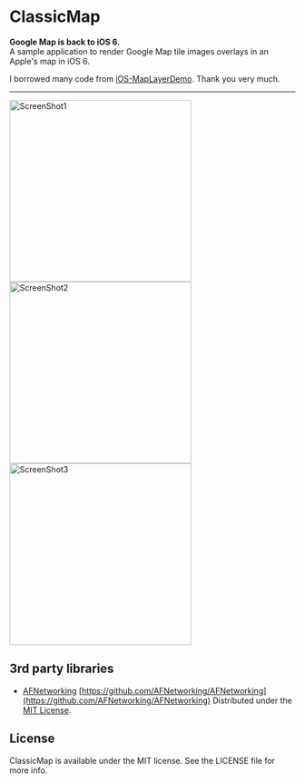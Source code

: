 
ClassicMap
==========

**Google Map is back to iOS 6.**  
A sample application to render Google Map tile images overlays in an Apple's map in iOS 6.
  
I borrowed many code from [iOS-MapLayerDemo](https://github.com/mtigas/iOS-MapLayerDemo). Thank you very much.  

------
<img src="https://github.com/downloads/kishikawakatsumi/ClassicMap/1.png" alt="ScreenShot1" width="320px" style="width: 320px;" />
<img src="https://github.com/downloads/kishikawakatsumi/ClassicMap/2.png" alt="ScreenShot2" width="320px" style="width: 320px;" />
<img src="https://github.com/downloads/kishikawakatsumi/ClassicMap/4.png" alt="ScreenShot3" width="320px" style="width: 320px;" />


## 3rd party libraries

- [AFNetworking](https://github.com/AFNetworking/AFNetworking)
[https://github.com/AFNetworking/AFNetworking](https://github.com/AFNetworking/AFNetworking)
Distributed under the [MIT License][mit].
 
[Apache]: http://www.apache.org/licenses/LICENSE-2.0
[MIT]: http://www.opensource.org/licenses/mit-license.php
[GPL]: http://www.gnu.org/licenses/gpl.html

## License

ClassicMap is available under the MIT license. See the LICENSE file for more info.
